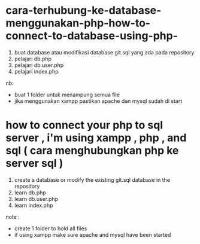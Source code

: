 # cara-terhubung-ke-database-menggunakan-php-how-to-connect-to-database-using-php-

1. buat database atau modifikasi database git.sql yang ada pada repository 
2. pelajari db.php
3. pelajari db.user.php
4. pelajari index.php

nb:
- buat 1 folder untuk menampung semua file
- jika menggunakan xampp pastikan apache dan mysql sudah di start

# how to connect your php to sql server , i'm using xampp ,  php , and sql ( cara menghubungkan php ke server sql )

1. create a database or modify the existing git.sql database in the repository
2. learn db.php
3. learn db.user.php
4. learn index.php

note : 
- create 1 folder to hold all files
- if using xampp make sure apache and mysql have been started
